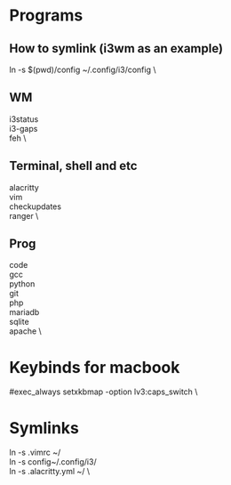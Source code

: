 # Programs

## How to symlink (i3wm as an example)
ln -s $(pwd)/config ~/.config/i3/config \

## WM
i3status  \
i3-gaps  \
feh  \

## Terminal, shell and etc
alacritty  \
vim  \
checkupdates  \
ranger  \

## Prog
code  \
gcc  \
python  \
git  \
php  \
mariadb  \
sqlite  \
apache  \

# Keybinds for macbook
#exec_always setxkbmap -option lv3:caps_switch  \

# Symlinks
ln -s .vimrc ~/  \
ln -s config~/.config/i3/  \
ln -s .alacritty.yml ~/  \        
